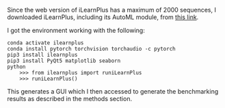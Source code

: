 Since the web version of iLearnPlus has a maximum of 2000 sequences, I downloaded iLearnPlus, including its AutoML module, from [this link](https://github.com/Superzchen/iLearnPlus/).


I got the environment working with the following:
```conda create --name ilearnplus
conda activate ilearnplus
conda install pytorch torchvision torchaudio -c pytorch
pip3 install ilearnplus
pip3 install PyQt5 matplotlib seaborn
python
	>>> from ilearnplus import runiLearnPlus
	>>> runiLearnPlus()
```

This generates a GUI which I then accessed to generate the benchmarking results as described in the methods section.